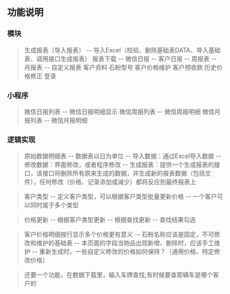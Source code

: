 ## 功能说明
### 模块
> 生成报表（导入报表）
    -- 导入Excel（校验、删除基础表DATA、导入基础表、调用接口生成报表）
> 报表下载
    -- 微信日报
    -- 客户日报
    -- 周报表
    -- 月报表
    -- 自定义报表
> 客户资料
> 石粉型号
> 客户价格维护
> 客户预收款
> 历史价格修正
> 登录

### 小程序
> 微信日报列表
    -- 微信日报明细显示
> 微信周报列表
    -- 微信周报明细
> 微信月报列表
    -- 微信月报明细

### 逻辑实现
> 原始数据明细表
    -- 数据表以日为单位
    -- 导入数据：通过Excel导入数据
    -- 修改数据：界面修改，或者程序修改
    -- 生成报表：提供一个生成报表的接口，该接口将删除所有原来生成的数据，并生成新的报表数据（包括文件），任何修改（价格、记录添加或减少）都将反应到最终报表上

> 客户类型
    -- 定义客户类型，可以根据客户类型批量更新价格
    -- 一个客户可以同时属于多个类型

> 价格更新
    -- 根据客户类型更新
    -- 根据查找更新
    -- 查找结果勾选

> 客户价格明细按行显示多个价格更有意义
    -- 石粉名称应该是固定，不可修改和维护的基础表
    -- 本页面的字段当物品出现新增、删除时，应该手工维护
	-- 重新生成时，一些自定义修改的价格如何保持？（通用价格、特定修改价格）

> 还要一个功能，在数据下载里，输入车牌查找,有时候要查那辆车是哪个客户的

